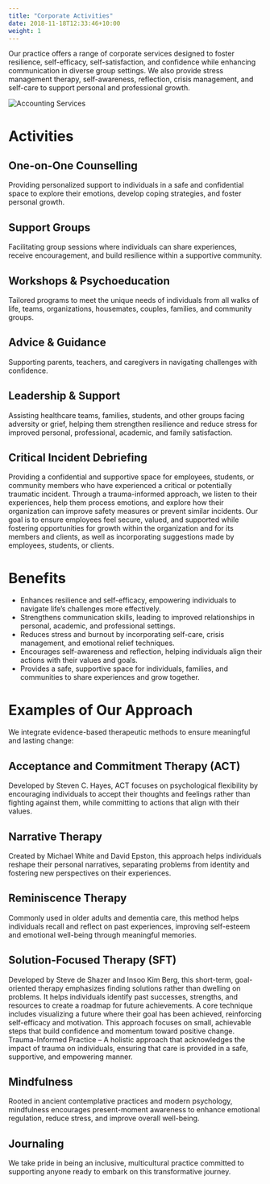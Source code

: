 ```yaml
---
title: "Corporate Activities"
date: 2018-11-18T12:33:46+10:00
weight: 1
---
```


Our practice offers a range of corporate services designed to foster resilience, self-efficacy, self-satisfaction, and confidence while enhancing communication in diverse group settings. We also provide stress management therapy, self-awareness, reflection, crisis management, and self-care to support personal and professional growth.

![Accounting Services](/images/austin-distel-nGc5RT2HmF0-unsplash.jpg)


# Activities 

## One-on-One Counselling

Providing personalized support to individuals in a safe and confidential space to explore their emotions, develop coping strategies, and foster personal growth. 

## Support Groups

Facilitating group sessions where individuals can share experiences, receive encouragement, and build resilience within a supportive community. 

## Workshops & Psychoeducation

Tailored programs to meet the unique needs of individuals from all walks of life, teams, organizations, housemates, couples, families, and community groups. 

## Advice & Guidance

Supporting parents, teachers, and caregivers in navigating challenges with confidence. 

## Leadership & Support

Assisting healthcare teams, families, students, and other groups facing adversity or grief, helping them strengthen resilience and reduce stress for improved personal, professional, academic, and family satisfaction. 

## Critical Incident Debriefing

Providing a confidential and supportive space for employees, students, or community members who have experienced a critical or potentially traumatic incident. Through a trauma-informed approach, we listen to their experiences, help them process emotions, and explore how their organization can improve safety measures or prevent similar incidents. Our goal is to ensure employees feel secure, valued, and supported while fostering opportunities for growth within the organization and for its members and clients, as well as incorporating suggestions made by employees, students, or clients. 

# Benefits 

- Enhances resilience and self-efficacy, empowering individuals to navigate life’s challenges more effectively.
- Strengthens communication skills, leading to improved relationships in personal, academic, and professional settings.
- Reduces stress and burnout by incorporating self-care, crisis management, and emotional relief techniques.
- Encourages self-awareness and reflection, helping individuals align their actions with their values and goals.
- Provides a safe, supportive space for individuals, families, and communities to share experiences and grow together. 

# Examples of Our Approach 

We integrate evidence-based therapeutic methods to ensure meaningful and lasting change: 

## Acceptance and Commitment Therapy (ACT)
Developed by Steven C. Hayes, ACT focuses on psychological flexibility by encouraging individuals to accept their thoughts and feelings rather than fighting against them, while committing to actions that align with their values. 

## Narrative Therapy
Created by Michael White and David Epston, this approach helps individuals reshape their personal narratives, separating problems from identity and fostering new perspectives on their experiences. 

## Reminiscence Therapy
Commonly used in older adults and dementia care, this method helps individuals recall and reflect on past experiences, improving self-esteem and emotional well-being through meaningful memories. 

## Solution-Focused Therapy (SFT)
Developed by Steve de Shazer and Insoo Kim Berg, this short-term, goal-oriented therapy emphasizes finding solutions rather than dwelling on problems. It helps individuals identify past successes, strengths, and resources to create a roadmap for future achievements. A core technique includes visualizing a future where their goal has been achieved, reinforcing self-efficacy and motivation. This approach focuses on small, achievable steps that build confidence and momentum toward positive change. Trauma-Informed Practice – A holistic approach that acknowledges the impact of trauma on individuals, ensuring that care is provided in a safe, supportive, and empowering manner. 

## Mindfulness
Rooted in ancient contemplative practices and modern psychology, mindfulness encourages present-moment awareness to enhance emotional regulation, reduce stress, and improve overall well-being. 

## Journaling 
We take pride in being an inclusive, multicultural practice committed to supporting anyone ready to embark on this transformative journey. 
